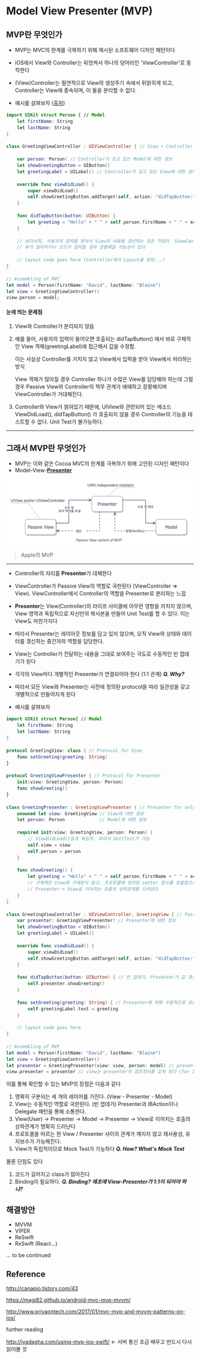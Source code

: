 # Model View Presenter (MVP)



## MVP란 무엇인가

- MVP는 MVC의 한계를 극복하기 위해 제시된 소프트웨어 디자인 패턴이다 

- iOS에서 View와 Controller는 뒤엉켜서 하나의 덩어리인 'ViewController'로 동작한다

- (View)Controller는 필연적으로 View의 생성주기 속에서 뒤얽히게 되고, Controller는 View에 종속되며, 이 둘을 분리할 수 없다.

  

- 예시를 살펴보자 ([출처](https://medium.com/ios-os-x-development/ios-architecture-patterns-ecba4c38de52#.wtcp3gqzw))

```swift
import UIKit struct Person { // Model 
    let firstName: String 
    let lastName: String 
} 

class GreetingViewController : UIViewController { // View + Controller
    
    var person: Person! // Controller가 갖고 있는 Model에 대한 정보
    let showGreetingButton = UIButton() 
    let greetingLabel = UILabel() // Controller가 갖고 있는 View에 대한 정보 
    
    override func viewDidLoad() { 
        super.viewDidLoad() 
        self.showGreetingButton.addTarget(self, action: "didTapButton:", forControlEvents: .TouchUpInside) 
    } 
    
    func didTapButton(button: UIButton) { 
        let greeting = "Hello" + " " + self.person.firstName + " " + self.person.lastName 		  self.greetingLabel.text = greeting 
    }
    
    // 보다시피, 사용자의 입력을 받아서 View의 내용을 갱신하는 모든 작업이 'ViewController' 내부에서 처리된다.
    // 뷰가 많아지거나 코드가 길어질 경우 장황해질 가능성이 있다
    
    // layout code goes here (Controller에서 Layout을 담당...)
} 

// Assembling of MVC 
let model = Person(firstName: "David", lastName: "Blaine") 
let view = GreetingViewController() 
view.person = model;

```



#### **눈에 띄는 문제점**

1. View와 Controller가 분리되지 않음

2. 예를 들어, 사용자의 입력이 들어오면 호출되는 didTapButton() 에서 바로 구체적인 View 객체(greetingLabel)에 접근해서 값을 수정함. 

   이는 사실상 Controller를 거치지 않고 View에서 입력을 받아 View에서 처리하는 방식

   View 객체가 많아질 경우 Controller 하나가 수많은 View를 담당해야 하는데 그럴 경우 Passive View와 Controller의 책무 관계가 애매하고 장황해지며 ViewController가 거대해진다. 

3. Controller와 View가 얽혀있기 때문에, UIView와 관련되어 있는 메소드 ViewDidLoad(), didTapButton() 가 호출되지 않을 경우 Controller의 기능을 테스트할 수 없다. Unit Test가 불가능하다. 

----





## 그래서 MVP란 무엇인가

- MVP는 이와 같은 Cocoa MVC의 한계를 극복하기 위해 고안된 디자인 패턴이다
- Model-View-**<u>Presenter</u>**

![MVP_iOS](./design_pattern_img/model_view_presenter_img/MVP_iOS.png)



> Apple의 MVP

---

- Controller의 자리를 **Presenter**가 대체한다 
- ViewController가 Passive View의 역할로 국한된다 (ViewController => View). ViewController에서 Controller의 역할을 Presenter로 분리하는 느낌 
- **Presenter**는 View(Controller)의 라이프 사이클에 아무런 영향을 끼치지 않으며, View 영역과 독립적으로 자신만의 복사본을 만들어 Unit Test를 할 수 있다. 이는 View도 마찬가지다
- 따라서 Presenter는 레이아웃 정보를 담고 있지 않으며, 오직 View와 상태와 데이터를 갱신하는 중간자의 역할을 담당한다.
- View는 Controller가 전달하는 내용을 그대로 보여주는 극도로 수동적인 빈 껍데기가 된다 
- 각각의 View마다 개별적인 Presenter가 연결되어야 한다 (1:1 관계)     ***Q. Why?***
- 따라서 모든 View와 Presenter는 사전에 정의된 protocol을 따라 일관성을 갖고 개별적으로 만들어지게 된다  



- 예시를 살펴보자 

```swift
import UIKit struct Person{ // Model 
	let firstName: String 
    let lastName: String 
} 

protocol GreetingView: class { // Protocol for View
    func setGreeting(greeting: String) 
} 

protocol GreetingViewPresenter { // Protocol for Presenter
    init(view: GreetingView, person: Person) 
    func showGreeting() 
} 

class GreetingPresenter : GreetingViewPresenter { // Presenter for only 'GreetingView'
    unowned let view: GreetingView // View에 대한 정보
    let person: Person 			   // Model에 대한 정보
    
    required init(view: GreetingView, person: Person) { 
        // ViewDidLoad()등과 독립적. 따라서 UnitTest가 가능 
        self.view = view 
        self.person = person 
    } 
    
    func showGreeting() { 
        let greeting = "Hello" + " " + self.person.firstName + " " + self.person.lastName self.view.setGreeting(greeting) 
        // 구체적인 View에 구애받지 않고, 프로토콜에 정의된 setter 함수를 호출함으로 재사용성이 높아지며, 
        // Presenter-> View로 이어지는 호출의 상하관계를 드러낸다
    } 
} 

class GreetingViewController : UIViewController, GreetingView { // Passive View
    var presenter: GreetingViewPresenter! // Presenter에 대한 정보
    let showGreetingButton = UIButton() 
    let greetingLabel = UILabel() 
    
    override func viewDidLoad() { 
        super.viewDidLoad() 
        self.showGreetingButton.addTarget(self, action: "didTapButton:", forControlEvents: .TouchUpInside) 
    } 
    
    func didTapButton(button: UIButton) { // 빈 껍데기. Presenter가 값 갱신을 담당한다
        self.presenter.showGreeting() 
    } 
    
    func setGreeting(greeting: String) { // Presenter에 의해 수동적으로 호출됨
        self.greetingLabel.text = greeting 
    } 
    
    // layout code goes here 
} 

// Assembling of MVP 
let model = Person(firstName: "David", lastName: "Blaine") 
let view = GreetingViewController() 
let presenter = GreetingPresenter(view: view, person: model) // presenter는 view와 model의 참조정보를 갖는다
view.presenter = presenter // view는 presenter의 참조정보를 갖게 된다 (for IBAction)
```



이를 통해 확인할 수 있는 MVP의 장점은 다음과 같다

1. 명확히 구분되는 세 개의 레이어를 가진다. (View - Presenter - Model)
2. View는 수동적인 역할로 국한된다. (빈 껍데기) Presenter과 IBAction이나 Delegate 패턴을 통해 소통한다. 
3. View(User) -> Presenter -> Model -> Presenter -> View로 이어지는 호출의 상하관계가 명확히 드러난다
4. 프로토콜을 따르는 한 View / Presenter 사이의 관계가 깨지지 않고 재사용성, 유지보수가 가능해진다.
5. View가 독립적이므로 Mock Test가 가능하다  ***Q. How? What's Mock Test***

 

물론 단점도 있다

1. 코드가 길어지고 class가 많아진다
2. Binding이 필요하다. ***Q. Binding? 애초에 View-Presenter가 1:1이 되어야 하나?***



## 해결방안

- MVVM
- VIPER
- ReSwift
- RxSwift (React...)

... to be continued



## Reference

http://canapio.tistory.com/43

https://magi82.github.io/android-mvc-mvp-mvvm/

http://www.priyaontech.com/2017/01/mvc-mvp-and-mvvm-patterns-on-ios/



further reading

http://iyadagha.com/using-mvp-ios-swift/ <- 서버 통신 조금 배우고 반드시 다시 읽어볼 것